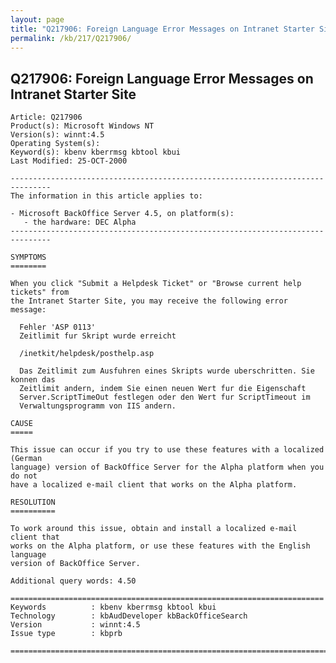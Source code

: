 ```yaml
---
layout: page
title: "Q217906: Foreign Language Error Messages on Intranet Starter Site"
permalink: /kb/217/Q217906/
---
```


## Q217906: Foreign Language Error Messages on Intranet Starter Site

	Article: Q217906
	Product(s): Microsoft Windows NT
	Version(s): winnt:4.5
	Operating System(s): 
	Keyword(s): kbenv kberrmsg kbtool kbui
	Last Modified: 25-OCT-2000
	
	-------------------------------------------------------------------------------
	The information in this article applies to:
	
	- Microsoft BackOffice Server 4.5, on platform(s):
	   - the hardware: DEC Alpha 
	-------------------------------------------------------------------------------
	
	SYMPTOMS
	========
	
	When you click "Submit a Helpdesk Ticket" or "Browse current help tickets" from
	the Intranet Starter Site, you may receive the following error message:
	
	  Fehler 'ASP 0113'
	  Zeitlimit fur Skript wurde erreicht
	
	  /inetkit/helpdesk/posthelp.asp
	
	  Das Zeitlimit zum Ausfuhren eines Skripts wurde uberschritten. Sie konnen das
	  Zeitlimit andern, indem Sie einen neuen Wert fur die Eigenschaft
	  Server.ScriptTimeOut festlegen oder den Wert fur ScriptTimeout im
	  Verwaltungsprogramm von IIS andern.
	
	CAUSE
	=====
	
	This issue can occur if you try to use these features with a localized (German
	language) version of BackOffice Server for the Alpha platform when you do not
	have a localized e-mail client that works on the Alpha platform.
	
	RESOLUTION
	==========
	
	To work around this issue, obtain and install a localized e-mail client that
	works on the Alpha platform, or use these features with the English language
	version of BackOffice Server.
	
	Additional query words: 4.50
	
	======================================================================
	Keywords          : kbenv kberrmsg kbtool kbui 
	Technology        : kbAudDeveloper kbBackOfficeSearch
	Version           : winnt:4.5
	Issue type        : kbprb
	
	=============================================================================
	
